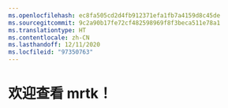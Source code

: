 ```yaml
---
ms.openlocfilehash: ec8fa505cd2d4fb912371efa1fb7a4159d8c45de
ms.sourcegitcommit: 9c2a90b17fe72cf482598969f8f3beca511e78a1
ms.translationtype: HT
ms.contentlocale: zh-CN
ms.lasthandoff: 12/11/2020
ms.locfileid: "97350763"
---
```

# <a name="welcome-to-mrtk"></a>欢迎查看 mrtk！